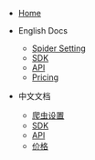 * [Home](/)
* English Docs

    * [Spider Setting](en/Crawl)
    * [SDK](en/SDK)
    * [API](en/API)
    * [Pricing](en/Pricing)

* 中文文档

    * [爬虫设置](zh-cn/Crawl)
    * [SDK](zh-cn/SDK)
    * [API](zh-cn/API)
    * [价格](zh-cn/Pricing)
    

